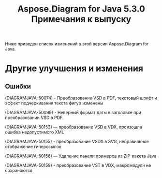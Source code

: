 ﻿---
title: Aspose.Diagram for Java 5.3.0 Примечания к выпуску
type: docs
weight: 70
url: /ru/java/aspose-diagram-for-java-5-3-0-release-notes/
---
Ниже приведен список изменений в этой версии Aspose.Diagram for Java.
# **Другие улучшения и изменения**
## **Ошибки**
(DIAGRAMJAVA-50074) - Преобразование VSD в PDF, текстовый шрифт и эффект подчеркивания текста фигур изменены

(DIAGRAMJAVA-50099) - Неверный формат даты в заголовке при преобразовании VSD в PDF.

(DIAGRAMJAVA-50153) — преобразование VSD в VDX, произошла ошибка недопустимого XML

(DIAGRAMJAVA-50155) - преобразование VSDX в SVG, неправильное отображение гиперссылок

(DIAGRAMJAVA-50156) — Удаление панели примеров из ZIP-пакета Java

(DIAGRAMJAVA-50159) - преобразование VST в VDX, макромодули не сохраняются
